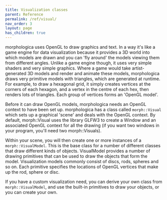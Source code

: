 ```yaml
---
title: Visualization classes
parent: Reference
permalink: /ref/visual/
nav_order: 3
layout: page
has_children: true
---
```

morphologica uses OpenGL to draw graphics and text.
In a way it's like a game engine for data visualization because it provides a 3D world into which models are drawn and you can 'fly around' the models viewing them from different angles.
Unlike a game engine though, it uses very simple shaders and very simple graphics.
Where a game would take artist-generated 3D models and render and animate these models, morphologica draws very primitive models with triangles, which are generated at runtime.
For example, to draw a hexagonal grid, it simply creates vertices at the corners of each hexagon, and a vertex in the centre of each hex, then renders lots of triangles. Each group of vertices forms an 'OpenGL model'.

Before it can draw OpenGL models, morphologica needs an OpenGL context to have been set up. morphologica has a class called `morph::Visual`  which sets up a graphical 'scene' and deals with the OpenGL context. By default, morph::Visual uses the library GLFW3 to create a Window and an associated OpenGL context for all the drawing (if you want two windows in your program, you'll need two morph::Visuals).

Within your scene, you will then create one or more instances of a `morph::VisualModel`. This is the base class for a number of different classes that draw different kinds of objects. VisualModel provides a number of drawing primitives that can be used to draw the objects that form the model. Visualization models commonly consist of discs, rods, spheres and so on. Each primitive specifies the locations of OpenGL vertices that make up the rod, sphere or disc.

If you have a custom visualization need, you can derive your own class from  `morph::VisualModel`, and use the built-in primitives to draw your objects, or you can create your own.